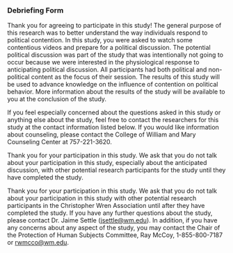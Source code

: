 ### Debriefing Form

Thank you for agreeing to participate in this study! The general purpose of this research was to better understand the way individuals respond to political contention.  In this study, you were asked to watch some contentious videos and prepare for a political discussion.  The potential political discussion was part of the study that was intentionally not going to occur because we were interested in the physiological response to anticipating political discussion.  All participants had both political and non-political content as the focus of their session. The results of this study will be used to advance knowledge on the influence of contention on political behavior.  More information about the results of the study will be available to you at the conclusion of the study.

If you feel especially concerned about the questions asked in this study or anything else about the study, feel free to contact the researchers for this study at the contact information listed below. If you would like information about counseling, please contact the College of William and Mary Counseling Center at 757-221-3620.

Thank you for your participation in this study. We ask that you do not talk about your participation in this study, especially about the anticipated discussion, with other potential research participants for the study until they have completed the study.

Thank you for your participation in this study.  We ask that you do not talk about your participation in this study with other potential research participants in the Christopher Wren Association until after they have completed the study. 
 If you have any further questions about the study, please contact Dr. Jaime Settle ([jsettle@wm.edu](mailto:jsettle@wm.edu)).  In addition, if you have any concerns about any aspect of the study, you may contact the Chair of the Protection of Human Subjects Committee, Ray McCoy, 1-855-800-7187 or [rwmcco@wm.edu](mailto:rwcco@wm.edu).
